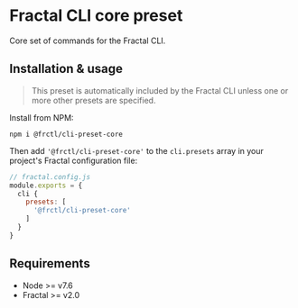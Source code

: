 # Fractal CLI core preset

Core set of commands for the Fractal CLI.

## Installation & usage

> This preset is automatically included by the Fractal CLI unless one or more other presets are specified.

Install from NPM:

```
npm i @frctl/cli-preset-core
```

Then add `'@frctl/cli-preset-core'` to the `cli.presets` array in your project's Fractal configuration file:

```js
// fractal.config.js
module.exports = {
  cli {
    presets: [
      '@frctl/cli-preset-core'
    ]
  }
}
```

## Requirements

* Node >= v7.6
* Fractal >= v2.0
